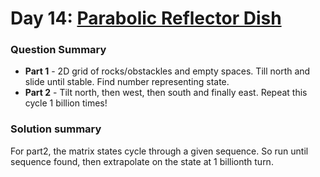 # Day 14: [Parabolic Reflector Dish](https://adventofcode.com/2023/day/14)

### Question Summary
- **Part 1** - 2D grid of rocks/obstackles and empty spaces. Till north and slide until stable. Find number representing state.
- **Part 2** - Tilt north, then west, then south and finally east. Repeat this cycle 1 billion times!

### Solution summary 

For part2, the matrix states cycle through a given sequence. So run until sequence found, then extrapolate on the state at 1 billionth turn. 
